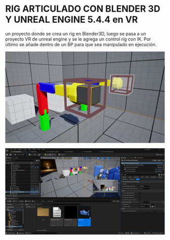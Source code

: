 # RIG ARTICULADO CON BLENDER 3D Y UNREAL ENGINE 5.4.4 en VR

un proyecto donde se crea un rig en Blender3D, luego se pasa a un proyecto VR de unreal engine y se le agrega un control rig con IK.
Por último se añade dentro de un BP para que sea manipulado en ejecución.


![articulado_03](articulado_03.png)

![articulado_02](articulado_02.png)
